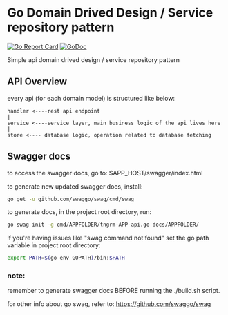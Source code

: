 # Go Domain Drived Design / Service repository pattern

[![Go Report Card](https://goreportcard.com/badge/github.com/Allan-Nava/go-ddd)](https://goreportcard.com/report/github.com/Allan-Nava/go-ddd)
[![GoDoc](https://godoc.org/github.com/Allan-Nava/go-ddd?status.svg)](https://godoc.org/github.com/Allan-Nava/go-ddd)



Simple api domain drived design / service repository pattern

## API Overview

every api (for each domain model) is structured like below:

    handler <----rest api endpoint
    |
    service <----service layer, main business logic of the api lives here
    |
    store <---- database logic, operation related to database fetching

## Swagger docs
to access the swagger docs, go to:
$APP_HOST/swagger/index.html

to generate new updated swagger docs, install:
```bash
go get -u github.com/swaggo/swag/cmd/swag
```
to generate docs, in the project root directory, run:

```bash
go swag init -g cmd/APPFOLDER/tngrm-APP-api.go docs/APPFOLDER/
```

if you're having issues like "swag command not found" set the go path variable in project root directory:

```bash
export PATH=$(go env GOPATH)/bin:$PATH
```
### note:
remember to generate swagger docs BEFORE running the ./build.sh script.

for other info about go swag, refer to: https://github.com/swaggo/swag
